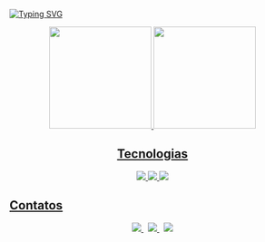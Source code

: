 [![Typing SVG](https://readme-typing-svg.demolab.com?font=Fira+Code&weight=600&size=25&pause=1000&color=69EAF7&center=true&vCenter=true&random=false&width=1000&lines=Ol%C3%A1%2C+tudo+bem%3F+%F0%9F%91%8B%F0%9F%8F%BB;Seja+Bem+Vindo+ao+meu+Perfil;Meu+nome+%C3%A9+Maikon+Henrique)](https://git.io/typing-svg)

<div align="center">
<a href="https://github.com/maikonhenriqu9">
    <img loading="lazy" height="180em" src="https://github-readme-stats.vercel.app/api?username=maikonhenriqu9&show_icons=true&theme=dracula"/>
    <img loading="lazy" height="180em" src="https://github-readme-stats.vercel.app/api/top-langs/?username=maikonhenriqu9&layout=compact&langs_count=7&theme=dracula"/>
</div>


<h2 align="center">Tecnologias</h2>
<div align="center">
  <img  src="https://img.shields.io/badge/JavaScript-F7DF1E?style=for-the-badge&logo=javascript&logoColor=black"> 
  <img  src="https://img.shields.io/badge/HTML-239120?style=for-the-badge&logo=html5&logoColor=white">
  <img src="https://img.shields.io/badge/CSS3-1572B6?style=for-the-badge&logo=css3&logoColor=white">
</div>


## Contatos
<div align="center">
<a href="https://www.linkedin.com/in/maikon-henrique-856bb5212/"> 
    <img src="https://img.shields.io/badge/LinkedIn-0077B5?style=for-the-badge&logo=linkedin&logoColor=white" >
</a> &nbsp;
<a href="https://mailto:maikonhenrique189@gmail.com">
    <img src="https://img.shields.io/badge/Gmail-D14836?style=for-the-badge&logo=gmail&logoColor=white">
</a>  &nbsp;
<a href="https://www.instagram.com/maikonhenriqu8/">    
    <img src="https://img.shields.io/badge/Instagram-E4405F?style=for-the-badge&logo=instagram&logoColor=white">
</a>
</div>
